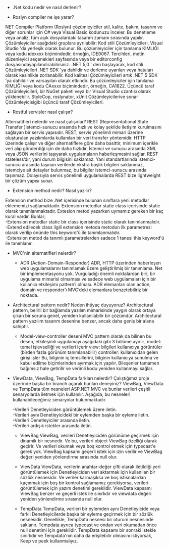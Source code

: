 - .Net kodu nedir ve nasıl derlenir?

- Roslyn compiler ne işe yarar?
 
 NET Compiler Platform (Roslyn) çözümleyiciler stil, kalite, bakım, tasarım ve diğer sorunlar için C# veya Visual Basic kodunuzu inceler. Bu denetleme veya analiz, tüm açık dosyalardaki tasarım zamanı sırasında yapılır.
Çözümleyiciler aşağıdaki gruplara ayrılabilir:
Kod stili Çözümleyicileri, Visual Studio 'da yerleşik olarak bulunur. Bu çözümleyiciler için tanılama KIMLIĞI veya kodu ıdexxxx biçimindedir, örneğin, IDE0067. Tercihleri, metin düzenleyici seçenekleri sayfasında veya bir editorconfig dosyasındayapılandırabilirsiniz. .NET 5,0 ' den başlayarak, kod stili Çözümleyicileri .NET SDK 'ya dahildir ve derleme uyarıları veya hataları olarak kesinlikle zorlanabilir.
Kod kalitesi Çözümleyicileri artık .NET 5 SDK 'ya dahildir ve varsayılan olarak etkindir. Bu çözümleyiciler için tanılama KIMLIĞI veya kodu CAxxxx biçimindedir, örneğin, CA1822.
Üçüncü taraf Çözümleyicileri, bir NuGet paketi veya bir Visual Studio uzantısı olarak yüklenebilir. StyleCop, roslynator, xUnit Çözümleyicilerive sonar Çözümleyicisigibi üçüncü taraf Çözümleyicileri.

- Restful servisler nasıl çalışır? 

Alternatifleri nelerdir ve nasıl çalışırlar?
REST (Representational State Transfer )istemci-sunucu arasında hızlı ve kolay şekilde iletişim kurulmasını sağlayan bir servis yapısıdır.
REST, servis yönelimli mimari üzerine oluşturulan yazılımlarda kullanılan bir veri transfer yöntemidir. HTTP üzerinde çalışır ve diğer alternatiflere göre daha basittir, minimum içerikle veri alıp gönderdiği için de daha hızlıdır. İstemci ve sunucu arasında XML veya JSON verilerini taşıyarak uygulamaların haberleşmesini sağlar. 
REST stateless‘dır, yani durum bilgisini saklamaz. Yani standartlarında istemci-sunucu arasında taşınan verilerde ekstra başlık bilgileri saklanmaz, istemciye ait detaylar bulunmaz, bu bilgiler istemci-sunucu arasında taşınmaz. Dolayısıyla servis yönelimli uygulamalarda REST bize lightweight bir çözüm yapısı sunar.

- Extension method nedir? Nasıl yazılır?

Extension method bize .Net içerisinde bulunan sınıflara yeni metodlar eklememizi sağlamaktadır. Extension metodlar static class içerisinde static olarak tanımlanmaktadır.
Extesion metod yazarken uymamız gereken bir kaç kural vardır. Bunlar;  
   -Extension metodlar static bir class içerisinde static olarak tanımlanmalıdır.  
   -Extend edilecek class ilgili extension metoda metodun ilk parametresi olarak verilip önünde this keyword'ü ile tanımlanmalıdır.  
   -Extension metod da tanımlı parametrelerden sadece 1 tanesi this keyword'ü ile tanımlanır.  

- MVC'nin alternatifleri nelerdir?
  - ADR (Action-Domain-Responder)
ADR, HTTP üzerinden haberleşen web uygulamalarını tanımlamak üzere geliştirilmiş bir tanımlama. Net bir implementasyonu yok. Vurguladığı önemli noktalardan biri,  bir uygulama mimarisi olmaması ve sadece web uygulamaları için bir kullanıcı etkileşimi pattern’i olması.
ADR elemanları olan action, domain ve responder’ı MVC’deki elemanlara benzetebiliriz bir noktada.
- Architectural pattern nedir? Neden ihtiyaç duyuyoruz?
Architectural pattern, belirli bir bağlamda yazılım mimarisinde yaygın olarak ortaya çıkan bir soruna genel, yeniden kullanılabilir bir çözümdür. Architectural pattern  yazılım tasarım desenine benzer, ancak daha geniş bir alana sahiptir.
  - Model-view-controller deseni
MVC pattern olarak da bilinen bu desen, etkileşimli uygulamayı aşağıdaki gibi 3 bölüme ayırır:,
model:  temel işlevselliği ve verileri içerir
view:  bilgileri kullanıcıya görüntüler (birden fazla görünüm tanımlanabilir)
controller:  kullanıcıdan gelen girişi işler
Bu, bilginin iç temsillerini, bilginin kullanıcıya sunulma ve kabul edilme biçimlerinden ayırmak için yapılır. Bileşenler tamamen bağımsız hale getirilir ve verimli kodu yeniden kullanmayı sağlar.
- ViewData, ViewBag, TempData farkları nelerdir? Çalıştığımız proje üzerinde başka bir branch açarak bunları deneyiniz?
ViewBag, ViewData ve TempData tüm nesneleri ASP.NET MVC ve bunlar verileri çeşitli senaryolarda iletmek için kullanılır. Aşağıda, bu nesneleri kullanabileceğimiz senaryolar bulunmaktadır.

  -Verileri Denetleyiciden görüntülemek üzere iletin.  
  -Verileri aynı Denetleyicideki bir eylemden başka bir eyleme iletin.  
  -Verileri Denetleyiciler arasında iletin.  
  -Verileri ardışık istekler arasında iletin.  
  
    - ViewBag
 ViewBag, verileri Denetleyiciden görünüme geçirmek için dinamik bir nesnedir. Ve bu, verileri object ViewBag özelliği olarak geçirir. Ve verileri okumak veya boş kontrol etmek için typecast'e gerek yok. ViewBag kapsamı geçerli istek için izin verilir ve ViewBag değeri yeniden yönlendirme sırasında null olur.

  - ViewData
  ViewData, verilerin anahtar-değer çifti olarak iletildiği yeri görüntülemek için Denetleyiciden veri aktarmak için kullanılan bir sözlük nesnesidir. Ve veriler karmaşıksa ve boş istisnalardan kaçınmak için boş bir kontrol sağlamamız gerekiyorsa, verileri görüntülemek için yazım denetimi gereklidir. ViewData kapsamı ViewBag benzer ve geçerli istek ile sınırlıdır ve viewdata değeri yeniden yönlendirme sırasında null olur.

  - TempData
TempData, verileri bir eylemden aynı Denetleyicide veya farklı Denetleyicilerde başka bir eyleme geçirmek için bir sözlük nesnesidir. Genellikle, TempData nesnesi bir oturum nesnesinde saklanır. Tempdata ayrıca typecast ve ondan veri okumadan önce null denetimi için gereklidir. TempData kapsamı bir sonraki istekle sınırlıdır ve Tempdata'nın daha da erişilebilir olmasını istiyorsak, Keep ve peek kullanmalıyız.
